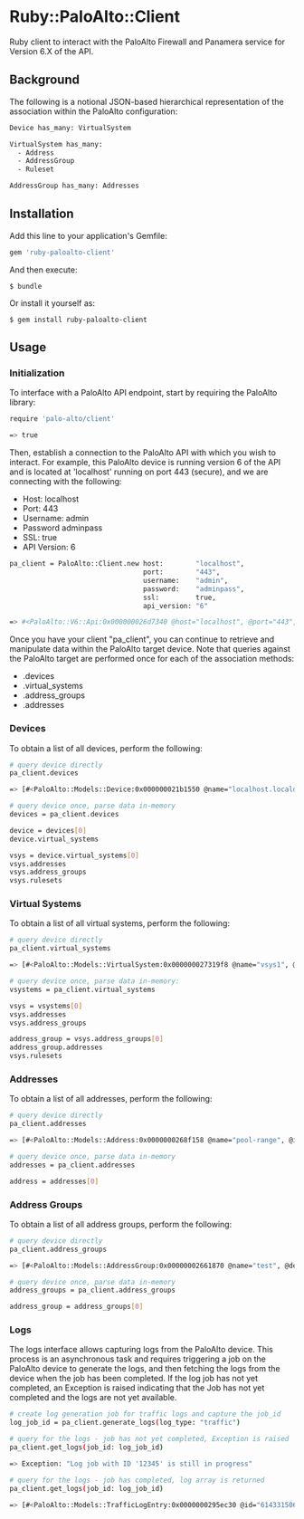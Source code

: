 # Ruby::PaloAlto::Client

Ruby client to interact with the PaloAlto Firewall and Panamera service
for Version 6.X of the API.

## Background

The following is a notional JSON-based hierarchical representation of the association within the PaloAlto configuration:

```bash
Device has_many: VirtualSystem

VirtualSystem has_many:
  - Address
  - AddressGroup
  - Ruleset

AddressGroup has_many: Addresses
```

## Installation

Add this line to your application's Gemfile:

```ruby
gem 'ruby-paloalto-client'
```

And then execute:

    $ bundle

Or install it yourself as:

    $ gem install ruby-paloalto-client

## Usage

### Initialization

To interface with a PaloAlto API endpoint, start by requiring the PaloAlto library:

```bash
require 'palo-alto/client'

=> true
```

Then, establish a connection to the PaloAlto API with which you wish to interact. For example, this
PaloAlto device is running version 6 of the API and is located at 'localhost' running on port 443 (secure), and we are connecting with the following:

- Host:        localhost
- Port:        443
- Username:    admin
- Password     adminpass
- SSL:         true
- API Version: 6

```bash
pa_client = PaloAlto::Client.new host:        "localhost",
                                 port:        "443",
                                 username:    "admin",
                                 password:    "adminpass",
                                 ssl:         true,
                                 api_version: "6"

=> #<PaloAlto::V6::Api:0x000000026d7340 @host="localhost", @port="443", @ssl=true, @username="admin", @password="adminpass", @auth_key="LUFRPT0va1dzTWZCWjhReWkx354gsUJ0T1VyeFBVRlE9cVpGWUEzNmFmeWtTQU1GcmNHVE0zeHdWRHJKUlhJYXBUMWlXdFBLVnhqND0=">
```

Once you have your client "pa_client", you can continue to retrieve and manipulate data within the PaloAlto target device.
Note that queries against the PaloAlto target are performed once for each of the association methods:

- .devices
- .virtual_systems
- .address_groups
- .addresses

### Devices

To obtain a list of all devices, perform the following:

```bash
# query device directly
pa_client.devices

=> [#<PaloAlto::Models::Device:0x000000021b1550 @name="localhost.localdomain", @ip="127.0.0.1", @virtual_systems=[#<PaloAlto::Models::VirtualSystem:0x000000021b0b00 @name="vsys1", @addresses=[], @address_groups=[], @rulebases=[]>]>]

# query device once, parse data in-memory
devices = pa_client.devices

device = devices[0]
device.virtual_systems

vsys = device.virtual_systems[0]
vsys.addresses
vsys.address_groups
vsys.rulesets
```

### Virtual Systems

To obtain a list of all virtual systems, perform the following:

```bash
# query device directly
pa_client.virtual_systems

=> [#<PaloAlto::Models::VirtualSystem:0x000000027319f8 @name="vsys1", @addresses=[#<PaloAlto::Models::Address:0x0000000272bc60 @name="pool-range", @ip="192.168.80.0/24">, #<PaloAlto::Models::Address:0x0000000272b260 @name="some-ip", @ip="2.2.2.2">], @address_groups=[#<PaloAlto::Models::AddressGroup:0x0000000272a3b0 @name="test", @description="Testing using API", @addresses=[#<PaloAlto::Models::Address:0x00000002729c08 @name="some-ip", @ip="2.2.2.2">]>], @rulebases=[#<PaloAlto::Models::Rulebase:0x00000002729208 @name="DNS">, #<PaloAlto::Models::Rulebase:0x00000002728a88 @name="Allow same network">, #<PaloAlto::Models::Rulebase:0x00000002722138 @name="Deny All">]>]

# query device once, parse data in-memory:
vsystems = pa_client.virtual_systems

vsys = vsystems[0]
vsys.addresses
vsys.address_groups

address_group = vsys.address_groups[0]
address_group.addresses
vsys.rulesets
```

### Addresses

To obtain a list of all addresses, perform the following:

```bash
# query device directly
pa_client.addresses

=> [#<PaloAlto::Models::Address:0x0000000268f158 @name="pool-range", @ip="192.168.80.0/24">, #<PaloAlto::Models::Address:0x0000000268e528 @name="some-ip", @ip="2.2.2.2">]

# query device once, parse data in-memory
addresses = pa_client.addresses

address = addresses[0]
```

### Address Groups

To obtain a list of all address groups, perform the following:

```bash
# query device directly
pa_client.address_groups

=> [#<PaloAlto::Models::AddressGroup:0x00000002661870 @name="test", @description="Testing using API", @addresses=[#<PaloAlto::Models::Address:0x00000002660f88 @name="", @ip="2.2.2.2">]>]

# query device once, parse data in-memory
address_groups = pa_client.address_groups

address_group = address_groups[0]
```

### Logs

The logs interface allows capturing logs from the PaloAlto device. This process is an asynchronous task and requires
triggering a job on the PaloAlto device to generate the logs, and then fetching the logs from the device when the
job has been completed. If the log job has not yet completed, an Exception is raised indicating that the Job
has not yet completed and the logs are not yet available.

```bash
# create log generation job for traffic logs and capture the job_id
log_job_id = pa_client.generate_logs(log_type: "traffic")

# query for the logs - job has not yet completed, Exception is raised
pa_client.get_logs(job_id: log_job_id)

=> Exception: "Log job with ID '12345' is still in progress"

# query for the logs - job has completed, log array is returned
pa_client.get_logs(job_id: log_job_id)

=> [#<PaloAlto::Models::TrafficLogEntry:0x0000000295ec30 @id="6143315061768195499", @serial="001606017466", @seqno="3936876", @type="TRAFFIC", @domain="1", @receive_time="2015/04/30 08:44:51", @actionflags="0x0", @subtype="end", @config_ver="1", @time_generated="2015/04/30 08:44:51", @src="192.168.5.156", @dst="192.168.4.3", @rule="allow global-protect-ssl", @srcloc="CN", @dstloc="US", @app="insufficient-data", @vsys="vsys1", @from="outside", @to="outside", @inbound_if="ethernet1/3", @outbound_if="ethernet1/3", @time_received="2015/04/30 08:44:51", @sessionid="3396", @repeatcnt="1", @sport="60000", @dport="5632", @natsport="0", @natdport="0", @flags="0", @flag_pcap="no", @flag_flagged="no", @flag_proxy="no", @flag_url_denied="no", @flag_nat="no", @captive_portal="no", @exported="no", @transaction="no", @pbf_c2s="no", @pbf_s2c="no", @temporary_match="no", @sym_return="no", @decrypt_mirror="no", @proto="udp", @action="allow", @cpadding="0", @bytes="60", @bytes_sent="60", @bytes_received="0", @packets="1", @start="2015/04/30 08:43:51", @elapsed="0", @category="any", @padding="0", @pkts_sent="1", @pkts_received="0">]
```
